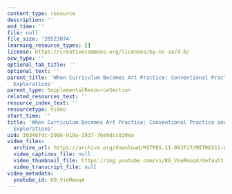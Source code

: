 ```yaml
---
content_type: resource
description: ''
end_time: ''
file: null
file_size: '20523074'
learning_resource_types: []
license: https://creativecommons.org/licenses/by-nc-sa/4.0/
ocw_type: ''
optional_tab_title: ''
optional_text: ''
parent_title: 'When Curriculum Becomes Art Practice: Conventional Practice and Conceptual
  Explorations'
parent_type: SupplementalResourceSection
related_resources_text: ''
resource_index_text: ''
resourcetype: Video
start_time: ''
title: 'When Curriculum Becomes Art Practice: Conventional Practice and Conceptual
  Explorations'
uid: 3d346fdc-5986-919a-1937-76e9dcc830ea
video_files:
  archive_url: https://archive.org/download/MITRES.11-002F17/MITRES11-002F17_Video_09_300k.mp4
  video_captions_file: null
  video_thumbnail_file: https://img.youtube.com/vi/K0_VieRmuq4/default.jpg
  video_transcript_file: null
video_metadata:
  youtube_id: K0_VieRmuq4
---
```

